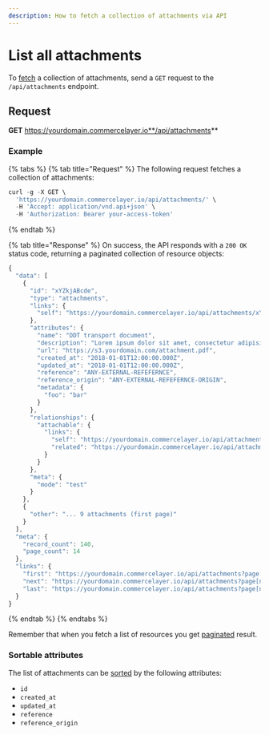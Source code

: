 ```yaml
---
description: How to fetch a collection of attachments via API
---
```


# List all attachments

To [fetch](https://docs.commercelayer.io/developers/fetching-resources) a collection of attachments, send a `GET` request to the `/api/attachments` endpoint.

## Request

**GET** https://yourdomain.commercelayer.io**/api/attachments**

### **Example**

{% tabs %}
{% tab title="Request" %}
The following request fetches a collection of attachments:

```javascript
curl -g -X GET \
  'https://yourdomain.commercelayer.io/api/attachments/' \
  -H 'Accept: application/vnd.api+json' \
  -H 'Authorization: Bearer your-access-token'
```
{% endtab %}

{% tab title="Response" %}
On success, the API responds with a `200 OK` status code, returning a paginated collection of resource objects:

```javascript
{
  "data": [
    {
      "id": "xYZkjABcde",
      "type": "attachments",
      "links": {
        "self": "https://yourdomain.commercelayer.io/api/attachments/xYZkjABcde"
      },
      "attributes": {
        "name": "DDT transport document",
        "description": "Lorem ipsum dolor sit amet, consectetur adipisicing elit, sed do eiusmod tempor incididunt ut labore et dolore magna aliqua.",
        "url": "https://s3.yourdomain.com/attachment.pdf",
        "created_at": "2018-01-01T12:00:00.000Z",
        "updated_at": "2018-01-01T12:00:00.000Z",
        "reference": "ANY-EXTERNAL-REFEFERNCE",
        "reference_origin": "ANY-EXTERNAL-REFEFERNCE-ORIGIN",
        "metadata": {
          "foo": "bar"
        }
      },
      "relationships": {
        "attachable": {
          "links": {
            "self": "https://yourdomain.commercelayer.io/api/attachments/xYZkjABcde/relationships/attachable",
            "related": "https://yourdomain.commercelayer.io/api/attachments/xYZkjABcde/attachable"
          }
        }
      },
      "meta": {
        "mode": "test"
      }
    },
    {
      "other": "... 9 attachments (first page)"
    }
  ],
  "meta": {
    "record_count": 140,
    "page_count": 14
  },
  "links": {
    "first": "https://yourdomain.commercelayer.io/api/attachments?page[number]=1&page[size]=10",
    "next": "https://yourdomain.commercelayer.io/api/attachments?page[number]=2&page[size]=10",
    "last": "https://yourdomain.commercelayer.io/api/attachments?page[number]=14&page[size]=10"
  }
}
```
{% endtab %}
{% endtabs %}

Remember that when you fetch a list of resources you get [paginated](https://docs.commercelayer.io/developers/pagination) result.

### Sortable attributes

The list of attachments can be [sorted](https://docs.commercelayer.io/developers/sorting-results) by the following attributes:

* `id`
* `created_at`
* `updated_at`
* `reference`
* `reference_origin`
